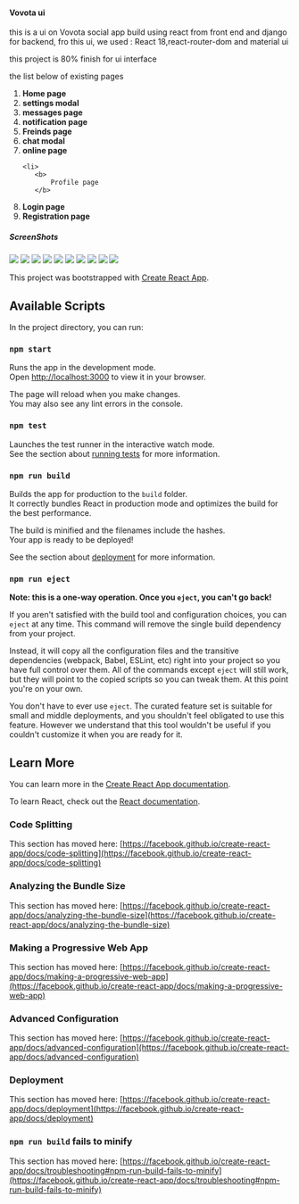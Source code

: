 

<h4>
    Vovota ui
</h4>
<p>

this is a ui on Vovota social app build using react from front end and django for backend,
fro this ui, we used : React 18,react-router-dom and material ui

</p>
<p>
  this project is 80% finish for ui interface
</p>
<p>
  the list below of existing pages

</p>
<p>

 <ol>
   <li>
       <b>
          Home page
       </b>
   </li>
    <li>
       <b>
          settings modal
       </b>
   </li>
    <li>
       <b>
          messages page
       </b>
   </li>
    <li>
       <b>
          notification page
       </b>
   </li>
    <li>
       <b>
           Freinds page
       </b>
   </li> 
    <li>
       <b>
           chat modal
       </b>
   </li> 
 
  <li>
       <b>
           online page
       </b>
   </li>

    <li>
       <b>
           Profile page
       </b>
   </li>
    <li>
       <b>
          Login page
       </b>
   </li> 
    <li>
       <b>
           Registration page
       </b>
   </li> </ol>

 <h5>ScreenShots</h5>
  <img
   src="login.PNG"
   />
    <img
   src="register.PNG"
    />
    <img
   src="freinds.PNG"
    />
    <img
   src="chat.PNG"
   />
    <img
   src="Home.PNG"
   />
    <img
   src="message.PNG"
   />
    <img
   src="notification.PNG"
   />
    <img
   src="post.PNG"
   />
    <img
   src="Profile.PNG"
   />
    <img
   src="Settings.PNG"
   />

</p
# Getting Started with Create React App

This project was bootstrapped with [Create React App](https://github.com/facebook/create-react-app).

## Available Scripts

In the project directory, you can run:

### `npm start`

Runs the app in the development mode.\
Open [http://localhost:3000](http://localhost:3000) to view it in your browser.

The page will reload when you make changes.\
You may also see any lint errors in the console.

### `npm test`

Launches the test runner in the interactive watch mode.\
See the section about [running tests](https://facebook.github.io/create-react-app/docs/running-tests) for more information.

### `npm run build`

Builds the app for production to the `build` folder.\
It correctly bundles React in production mode and optimizes the build for the best performance.

The build is minified and the filenames include the hashes.\
Your app is ready to be deployed!

See the section about [deployment](https://facebook.github.io/create-react-app/docs/deployment) for more information.

### `npm run eject`

**Note: this is a one-way operation. Once you `eject`, you can't go back!**

If you aren't satisfied with the build tool and configuration choices, you can `eject` at any time. This command will remove the single build dependency from your project.

Instead, it will copy all the configuration files and the transitive dependencies (webpack, Babel, ESLint, etc) right into your project so you have full control over them. All of the commands except `eject` will still work, but they will point to the copied scripts so you can tweak them. At this point you're on your own.

You don't have to ever use `eject`. The curated feature set is suitable for small and middle deployments, and you shouldn't feel obligated to use this feature. However we understand that this tool wouldn't be useful if you couldn't customize it when you are ready for it.

## Learn More

You can learn more in the [Create React App documentation](https://facebook.github.io/create-react-app/docs/getting-started).

To learn React, check out the [React documentation](https://reactjs.org/).

### Code Splitting

This section has moved here: [https://facebook.github.io/create-react-app/docs/code-splitting](https://facebook.github.io/create-react-app/docs/code-splitting)

### Analyzing the Bundle Size

This section has moved here: [https://facebook.github.io/create-react-app/docs/analyzing-the-bundle-size](https://facebook.github.io/create-react-app/docs/analyzing-the-bundle-size)

### Making a Progressive Web App

This section has moved here: [https://facebook.github.io/create-react-app/docs/making-a-progressive-web-app](https://facebook.github.io/create-react-app/docs/making-a-progressive-web-app)

### Advanced Configuration

This section has moved here: [https://facebook.github.io/create-react-app/docs/advanced-configuration](https://facebook.github.io/create-react-app/docs/advanced-configuration)

### Deployment

This section has moved here: [https://facebook.github.io/create-react-app/docs/deployment](https://facebook.github.io/create-react-app/docs/deployment)

### `npm run build` fails to minify

This section has moved here: [https://facebook.github.io/create-react-app/docs/troubleshooting#npm-run-build-fails-to-minify](https://facebook.github.io/create-react-app/docs/troubleshooting#npm-run-build-fails-to-minify)
